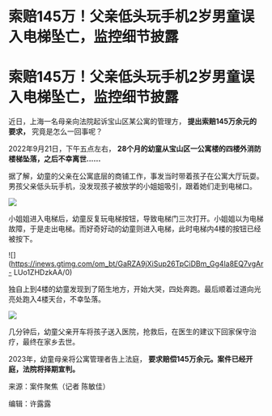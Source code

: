 # 索赔145万！父亲低头玩手机2岁男童误入电梯坠亡，监控细节披露

# 索赔145万！父亲低头玩手机2岁男童误入电梯坠亡，监控细节披露

近日，上海一名母亲向法院起诉宝山区某公寓的管理方， **提出索赔145万余元的要求，** 究竟是怎么一回事呢？

2022年9月21日，下午五点左右， **28个月的幼童从宝山区一公寓楼的四楼外消防楼梯坠落，之后不幸离世......**

据了解，幼童的父亲在公寓底层的商铺工作，事发当时带着孩子在公寓大厅玩耍。男孩父亲低头玩手机，没发现孩子被放学的小姐姐吸引，跟着她们走到电梯口。

![](https://inews.gtimg.com/om_bt/OzLY1K20y9pW73O4h3CWKcLq7u2BVpWYanCKtT0S1uBHkAA/1000)

小姐姐进入电梯后，幼童反复玩电梯按钮，导致电梯门三次打开。小姐姐以为电梯故障，于是走出电梯。而好奇好动的幼童则进入电梯，此时电梯内4楼的按钮已经被按下。

![](https://inews.gtimg.com/om_bt/GaRZA9jXiSup26TpCiDBm_Gg4la8EQ7vgAr-
LUo1ZHDzkAA/0)

独自上到4楼的幼童发现到了陌生地方，开始大哭，四处奔跑。最后顺着过道向光亮处跑入4楼天台，不幸坠落。

![](https://inews.gtimg.com/om_bt/OCBPScwfT5LpdIhloSmBpawyX0rVrGt9TDb4KZ5CyDPsAAA/1000)

几分钟后，幼童父亲开车将孩子送入医院，抢救后，在医生的建议下回家保守治疗，最终在家乡去世。

2023年，幼童母亲将公寓管理者告上法庭， **要求赔偿145万余元。案件已经开庭，法院将择期宣判。**

来源：案件聚焦（记者 陈敏佳）

编辑：许露露

